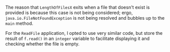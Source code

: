 The reason that `LengthOfFilesX` exits when a file that doesn't exist is provided is because this case is not being considered; ergo, `java.io.FileNotFoundException` is not being resolved and bubbles up to the `main` method.

For the `ReadFile` application, I opted to use very similar code, but store the result of `f.read()` in an `integer` variable to facilitate displaying it and checking whether the file is empty.
